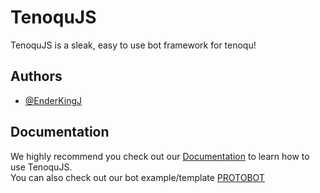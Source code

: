 
# TenoquJS 

TenoquJS is a sleak, easy to use bot framework for tenoqu! 




## Authors

- [@EnderKingJ](https://www.github.com/EnderKingJ)


## Documentation

We highly recommend you check out our [Documentation](https://docs.tenoqu.xyz/) to learn how to use TenoquJS. 
<br>
You can also check out our bot example/template [PROTOBOT](https://docs.tenoqu.xyz/)

